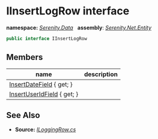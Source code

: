 # IInsertLogRow interface
**namespace:** *[Serenity.Data](../README.md#serenity.data-namespace)*   **assembly**: *[Serenity.Net.Entity](../README.md)*

```csharp
public interface IInsertLogRow
```

## Members

| name | description |
| --- | --- |
| [InsertDateField](IInsertLogRow/InsertDateField.md) { get; } |  |
| [InsertUserIdField](IInsertLogRow/InsertUserIdField.md) { get; } |  |

## See Also

* **Source:** *[ILoggingRow.cs](https://github.com/serenity-is/Serenity/blob/master/src/Serenity.Net.Entity/Contracts/ILoggingRow.cs)*
